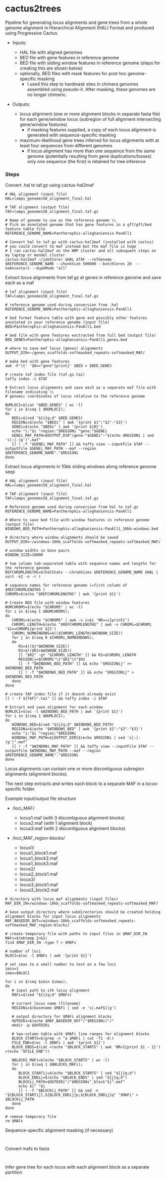 # cactus2trees

Pipeline for generating locus alignments and gene trees from a whole genome alignment in Hierarchical Alignment (HAL) Format and produced using Progressive Cactus

- Inputs:
  - HAL file with aligned genomes
  - BED file with gene features in reference genome
  - BED file with sliding window features in reference genome (steps for creating this are shown below)
  - optionally, BED files with mask features for post hoc genome-specific masking
    - I used this step to hardmask sites in chimera genomes assembled using pseudo-it. After masking, these genomes are no longer chimeric.

- Outputs:
  - locus alignment (one or more alignment blocks in separate fasta file) for each gene/window locus (subregion of full alignment intersecting gene/window features)
    - if masking features supplied, a copy of each locus alignment is generated with sequence-specific masking
  - maximum-likelihood gene trees inferred for locus alignments with at least four sequences from different genomes
    - if locus alignment has more than one sequence from the same genome (potentially resulting from gene duplications/losses) only one sequence (the first) is retained for tree inference

### Steps

Convert .hal to taf.gz using cactus-hal2maf

```
# HAL alignment (input file)
HAL=lamps_genomes58_alignment_final.hal

# TAF alignment (output file)
TAF=lamps_genomes58_alignment_final.taf.gz

# Name of genome to use as the reference genome \\
# Pick an annotated genome that has gene features in a gff/gft/bed feature table file
REFERENCE_GENOME_NAME=Pantherophis-alleghaniensis-PanAll1

# Convert hal to taf.gz with cactus-hal2maf (installed with cactus)
# you could convert to maf instead but the maf file is huge
# I ran cactus-hal2maf on the NRP cluster and all subsquent steps on my laptop or mendel cluster
cactus-hal2maf ~/jobStore/ $HAL $TAF --refGenome $REFERENCE_GENOME_NAME --chunkSize 500000 --batchCores 20  --noAncestors --dupeMode "all"

```

<!--

Convert taf.gz to Multiple Alignment Format (.maf) using taffy

```
### Use the program taffy for taf indexing, conversion to maf, maf indexing, and extracting subregions from maf

### input/output files

# taf.gz alignment (input file)
TAF=lamps_genomes58_alignment_final.taf.gz

# MAF alignment (output file)
MAF=lamps_genomes58_alignment_final.maf

##### do stuff

# create taf index file (taf.gz.tai)
taffy index -i $TAF

# convert taf.gz to maf
taffy view --inputFile $TAFGZ_PATH_LOCAL --outputFile $MAF_PATH_LOCAL --maf

# create maf index file (maf.tai)
taffy index -i $MAF

```
-->

Extract locus alignments from taf.gz at genes in reference genome and save each as a maf

```
# taf alignment (input file)
TAF=lamps_genomes58_alignment_final.taf.gz

# reference genome used during conversion from .hal
REFERENCE_GENOME_NAME=Pantherophis-alleghaniensis-PanAll1

# bed format feature table with gene and possibly other features annotated in your reference genome (input file)
BED=Pantherophis-alleghaniensis-PanAll1.bed

# bed file with gene features exctracted from full bed (output file)
BED_GENES=Pantherophis-alleghaniensis-PanAll1_genes.bed

# where to save maf locus (genes) alignments
OUTPUT_DIR=~/genes_scaffolds-softmasked_repeats-softmasked_MAF/

# make bed with gene features
awk -F'\t' '$8=="gene"{print}' $BED > $BED_GENES

# create taf index file (taf.gz.tai)
taffy index -i $TAF

# Extract locus alignments and save each as a separate maf file with filename indicating \\
# genomic coordinates of locus relative to the reference genome

NUMLOCI=$(cat "$BED_GENES" | wc -l)
for i in $(seq 1 $NUMLOCI);
do
   BEDi=$(sed "${i}q;d" $BED_GENES)
   REGIONi=$(echo "$BEDi" | awk '{print $1":"$2"-"$3}')
   GENEi=$(echo "$BEDi" | awk '{print $10}')
   echo "i:"$i "region:"$REGIONi "gene:"$GENEi
   GENEi_MAF_PATH=$OUTPUT_DIR"/gene-"$GENEi"-"$(echo $REGIONi | sed 's|:|-|g')".maf"
   [[ ! -f "$GENEi_MAF_PATH" ]] && taffy view --inputFile $TAF --outputFile $GENEi_MAF_PATH --maf --region $REFERENCE_GENOME_NAME"."$REGIONi
done
```

Extract locus alignments in 10kb sliding windows along reference genome seqs

```
# HAL alignment (input file)
HAL=lamps_genomes58_alignment_final.hal

# TAF alignment (input file)
TAF=lamps_genomes58_alignment_final.taf.gz

# Reference genome used during conversion from hal to taf.gz
REFERENCE_GENOME_NAME=Pantherophis-alleghaniensis-PanAll1

# Where to save bed file with window features in reference genome (output file)
WINDOWS_BED_PATH=Pantherophis-alleghaniensis-PanAll1_10kb-windows.bed

# directory where window alignments should be saved
OUTPUT_DIR=~/windows-10kb_scaffolds-softmasked_repeats-softmasked_MAF/

# window widths in base pairs
WINDOW_SIZE=10000

# two column tab-separated table with sequence names and lengths for the reference genome
REFCHROMLENGTHS=$(halStats --chromSizes $REFERENCE_GENOME_NAME $HAL | sort -k2 -n -r )

# sequence names for reference genome (=first column of $REFCHROMLENGTHS )
CHROMS=$(echo "$REFCHROMLENGTHS" | awk '{print $1}')

# Create BED file with window features
NUMCHROMS=$(echo "$CHROMS" | wc -l)
for i in $(seq 1 $NUMCHROMS);
do
   CHROMi=$(echo "$CHROMS" | awk -v i=$i 'NR==i{print}')
   CHROMi_LENGTH=$(echo "$REFCHROMLENGTHS" | awk -v CHROMi=$CHROMi '$1==CHROMi{print $2}')
   CHROMi_NUMWINDOWS=$(($CHROMi_LENGTH/$WINDOW_SIZE))
   for j in $(seq 0 $CHROMi_NUMWINDOWS);
   do
      R1=$(($j*$WINDOW_SIZE))
      R2=$(($R1+$WINDOW_SIZE))
      [[ "$R2" -gt "$CHROMi_LENGTH" ]] && R2=$CHROMi_LENGTH
      REGIONij=$CHROMi"\t"$R1"\t"$R2
      [[ -f "$WINDOWS_BED_PATH" ]] && echo "$REGIONij" >> $WINDOWS_BED_PATH
      [[ ! -f "$WINDOWS_BED_PATH" ]] && echo "$REGIONij" > $WINDOWS_BED_PATH
   done
done

# create TAF index file if it doesnt already exist
[[ ! -f ${TAF}".tai" ]] && taffy index -i $TAF

# Extract and save alignment for each window
NUMLOCI=$(wc -l $WINDOWS_BED_PATH | awk '{print $1}')
for i in $(seq 1 $NUMLOCI);
do
   WINDOWS_BED=$(sed "${i}q;d" $WINDOWS_BED_PATH)
   REGIONi=$(echo "$WINDOWS_BED" | awk '{print $1":"$2"-"$3}')
   echo "i:"$i "region:"$REGIONi
   WINDOWi_MAF_PATH=${OUTPUT_DIR}$(echo $REGIONi | sed 's|:|-|g')".maf"
   [[ ! -f "$WINDOWi_MAF_PATH" ]] && taffy view --inputFile $TAF --outputFile $WINDOWi_MAF_PATH --maf --region $REFERENCE_GENOME_NAME"."$REGIONi
done
```

Locus alignments can contain one or more discontiguous subregion alignments (alignment blocks).

The next step extracts and writes each block to a separate MAF in a locus-specific folder.

Example input/output file structure

- /loci_MAF/
  - locus1.maf (with 3 discontiguous alignment blocks)
  - locus2.maf (with 1 alignment block)
  - locus3.maf (with 2 discontiguous alignment blocks)

- /loci_MAF_region-blocks/
  - locus1/
   - locus1_block1.maf
   - locus1_block2.maf
   - locus1_block3.maf
  - locus2/
   - locus2_block1.maf
  - locus3/
   - locus3_block1.maf
   - locus3_block2.maf

```
# directory with locus maf alignments (input files)
MAF_DIR_IN=/windows-10kb_scaffolds-softmasked_repeats-softmasked_MAF/

# base output directory where subdirectories should be created holding alignment blocks for input locus alignments
MAF_BASEDIR_OUT=/windows-10kb_scaffolds-softmasked_repeats-softmasked_MAF_region-blocks/

# create temporary file with paths to input files in $MAF_DIR_IN
MAFs=$(mktemp 2>&1)
find $MAF_DIR_IN -type f > $MAFs

# number of loci
NLOCI=$(wc -l $MAFs | awk '{print $1}')

# set imax to a small number to test on a few loci
imin=1 
imax=$NLOCI

for i in $(seq $imin $imax);
do
   # input path to ith locus alignment
   MAFi=$(sed "${i}q;d" $MAFs)
   
   # current locus name (filename)
   REGIONi=$(basename $MAFi | sed -e 's|.maf$||g')

   # output directory for $MAFi alignment blocks
   OUTDIRi=$(echo $MAF_BASEDIR_OUT"/"$REGIONi)"/"
   mkdir -p $OUTDIRi

   # two-column table with $MAFi line ranges for alignment blocks
   BLOCK_STARTS=$(grep -n ^a $MAFi | cut -f1 -d:)
   FILE_END=$(wc -l $MAFi | awk '{print $1}')
   BLOCK_ENDS=$(cat <(echo "$BLOCK_STARTS" | awk 'NR>1{print $1 - 1}') <(echo "$FILE_END"))
   
   NBLOCKS_MAFi=$(echo "$BLOCK_STARTS" | wc -l)
   for j in $(seq 1 $NBLOCKS_MAFi);
   do
      BLOCK_STARTij=$(echo "$BLOCK_STARTS" | sed "${j}q;d")
      BLOCK_ENDij=$(echo "$BLOCK_ENDS" | sed "${j}q;d")
      BLOCKij_PATH=$OUTDIRi"/"$REGIONi"_block"$j".maf"
      echo $i" "$j
      [[ ! -f "$BLOCKij_PATH" ]] && sed -n "${BLOCK_STARTij},${BLOCK_ENDij}p;${BLOCK_ENDij}q" "$MAFi" > $BLOCKij_PATH
   done
done

# remove temporary file
rm $MAFs

```

Sequence-specific alignment masking (if necessary)

```


```

Convert mafs to fasta

```


```

Infer gene tree for each locus with each alignment block as a separate partition

```


```

